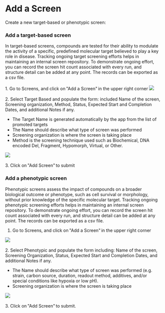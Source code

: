 # Add a Screen

Create a new target-based or phenotypic screen:

<h3>Add a target-based screen </h3>
In target-based screens, compounds are tested for their ability to modulate the activity of a specific, predefined molecular target believed to play a key role in disease. Tracking ongoing target screening efforts helps in maintaining an internal screen repository. To demonstrate ongoing effort, you can record the screen hit count associated with every run, and structure detail can be added at any point. The records can be exported as a csv file. 
<br />
<br />
1. Go to Screens, and click on "Add a Screen" in the upper right corner 

<img src="/daikon/img/UserGuide/Screens/AddScreenButton.png" />
<br />
<br />
2. Select Target Based and populate the form: included Name of the screen, Screening organization, Method, Status, Expected Start and Completion Dates, and additional Notes if any. 

- The Target Name is generated automatically by the app from the list of promoted targets 
- The Name should describe what type of screen was performed 
- Screening organization is where the screen is taking place 
- Method is the screening technique used such as Biochemical, DNA encoded Del, Fragment, Hypomorph, Virtual, or Other.<br />
<img src="/daikon/img/UserGuide/Screens/AddTargetScreenForm.png" />
<br />
<br />
3. Click on "Add Screen" to submit  

<h3>Add a phenotypic screen </h3>

Phenotypic screens assess the impact of compounds on a broader biological outcome or phenotype, such as cell survival or morphology, without prior knowledge of the specific molecular target. Tracking ongoing phenotypic screening efforts helps in maintaining an internal screen repository. To demonstrate ongoing effort, you can record the screen hit count associated with every run, and structure detail can be added at any point. The records can be exported as a csv file. 

1. Go to Screens, and click on "Add a Screen" in the upper right corner 

<img src="/daikon/img/UserGuide/Screens/AddScreenButton.png" />
<br />
<br />
2. Select Phenotypic and populate the form including: Name of the screen, Screening Organization, Status, Expected Start and Completion Dates, and additional Notes if any.  

- The Name should describe what type of screen was performed (e.g. strain, carbon source, duration, readout method, additives, and/or special conditions like hypoxia or low pH).
- Screening organization is where the screen is taking place 

<img src="/daikon/img/UserGuide/Screens/PhenotypicAddForm.png" />
<br />
<br />
3. Click on "Add Screen" to submit.